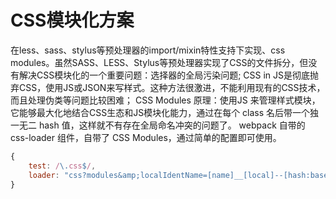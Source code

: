 # CSS模块化方案

在less、sass、stylus等预处理器的import/mixin特性支持下实现、css modules。虽然SASS、LESS、Stylus等预处理器实现了CSS的文件拆分，但没有解决CSS模块化的一个重要问题：选择器的全局污染问题;
CSS in JS是彻底抛弃CSS，使用JS或JSON来写样式。这种方法很激进，不能利用现有的CSS技术，而且处理伪类等问题比较困难；
CSS Modules 原理：使用JS 来管理样式模块，它能够最大化地结合CSS生态和JS模块化能力，通过在每个 class 名后带一个独一无二 hash 值，这样就不有存在全局命名冲突的问题了。
webpack 自带的 css-loader 组件，自带了 CSS Modules，通过简单的配置即可使用。

```js
{
    test: /\.css$/,
    loader: "css?modules&amp;localIdentName=[name]__[local]--[hash:base64:5]"
}
```

